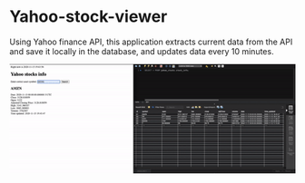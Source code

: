 # Yahoo-stock-viewer

Using Yahoo finance API, this application extracts current data from the API and save it locally in the database, and updates data every 10 minutes.


![](Yahoo_stocks.gif)
